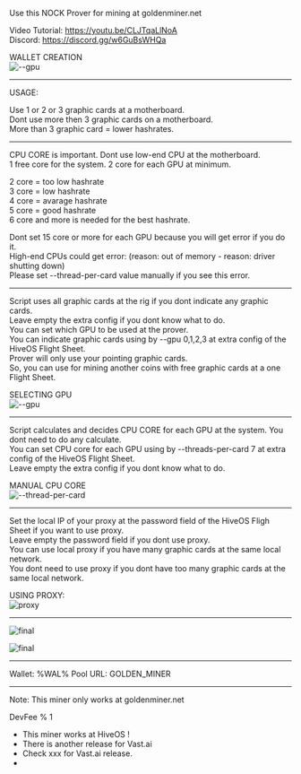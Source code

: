 Use this NOCK Prover for mining at goldenminer.net

Video Tutorial: https://youtu.be/CLJTqaLlNoA  
Discord: https://discord.gg/w6GuBsWHQa

WALLET CREATION    
![--gpu](https://github.com/gokyuzugokturk/igotek-nock-prover/blob/main/hiveos_flighsheet_000.png)

*****

USAGE:

Use 1 or 2 or 3 graphic cards at a motherboard.  
Dont use more then 3 graphic cards on a motherboard.  
More than 3 graphic card = lower hashrates.

*****

CPU CORE is important. Dont use low-end CPU at the motherboard.  
1 free core for the system. 2 core for each GPU at minimum.

2 core = too low hashrate  
3 core = low hashrate  
4 core = avarage hashrate  
5 core = good hashrate  
6 core and more is needed for the best hashrate.

Dont set 15 core or more for each GPU because you will get error if you do it.  
High-end CPUs could get error: (reason: out of memory - reason: driver shutting down)  
Please set --thread-per-card value manually if you see this error.

*****

Script uses all graphic cards at the rig if you dont indicate any graphic cards.  
Leave empty the extra config if you dont know what to do.  
You can set which GPU to be used at the prover.  
You can indicate graphic cards using by --gpu 0,1,2,3 at extra config of the HiveOS Flight Sheet.  
Prover will only use your pointing graphic cards.  
So, you can use for mining another coins with free graphic cards at a one Flight Sheet.  

SELECTING GPU  
![--gpu](https://github.com/gokyuzugokturk/igotek-nock-prover/blob/main/hiveos_flighsheet_001.png)

*****

Script calculates and decides CPU CORE for each GPU at the system. You dont need to do any calculate.  
You can set CPU core for each GPU using by --threads-per-card 7 at extra config of the HiveOS Flight Sheet.  
Leave empty the extra config if you dont know what to do.

MANUAL CPU CORE  
![--thread-per-card](https://github.com/gokyuzugokturk/igotek-nock-prover/blob/main/hiveos_flighsheet_001.png)

*****

Set the local IP of your proxy at the password field of the HiveOS Fligh Sheet if you want to use proxy.  
Leave empty the password field if you dont use proxy.  
You can use local proxy if you have many graphic cards at the same local network.  
You dont need to use proxy if you dont have too many graphic cards at the same local network.

USING PROXY:  
![proxy](https://github.com/gokyuzugokturk/igotek-nock-prover/blob/main/hiveos_flighsheet_003.png)

*****

![final](https://github.com/gokyuzugokturk/igotek-nock-prover/blob/main/hiveos_flighsheet_004.png)

![final](https://github.com/gokyuzugokturk/igotek-nock-prover/blob/main/hiveos_flighsheet_005.png)

*****

Wallet: %WAL%
Pool URL: GOLDEN_MINER

*****

Note: This miner only works at goldenminer.net

DevFee % 1

* This miner works at HiveOS !
* There is another release for Vast.ai
* Check xxx for Vast.ai release.
* 



